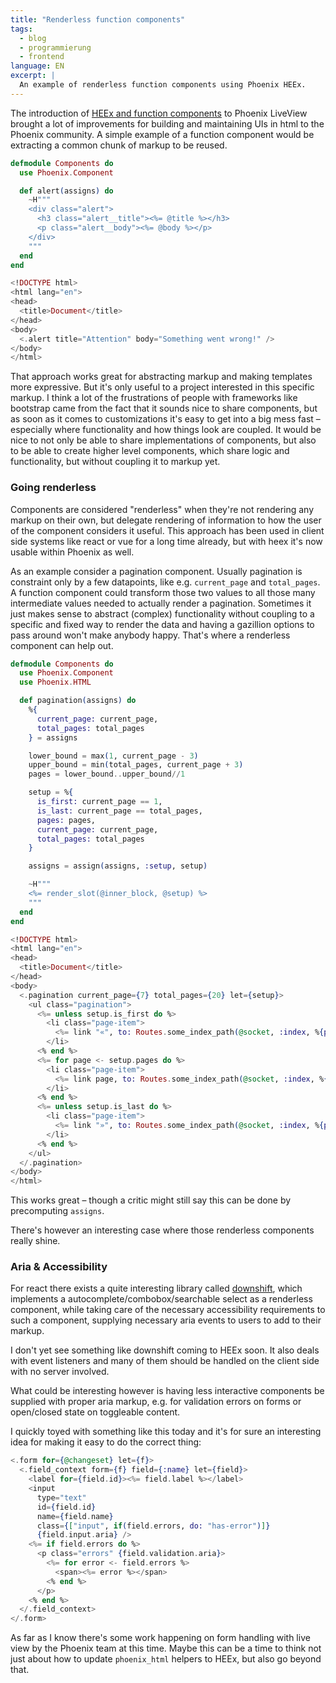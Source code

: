 ```yaml
---
title: "Renderless function components"
tags: 
  - blog
  - programmierung
  - frontend
language: EN
excerpt: |
  An example of renderless function components using Phoenix HEEx.
---
```


The introduction of [HEEx and function components](https://hexdocs.pm/phoenix_live_view/0.17.9/Phoenix.Component.html) to Phoenix LiveView brought a lot of improvements for 
building and maintaining UIs in html to the Phoenix community. A simple example 
of a function component would be extracting a common chunk of markup to be reused. 

```elixir
defmodule Components do
  use Phoenix.Component

  def alert(assigns) do
    ~H"""
    <div class="alert">
      <h3 class="alert__title"><%= @title %></h3>
      <p class="alert__body"><%= @body %></p>
    </div>
    """
  end
end
```

```heex
<!DOCTYPE html>
<html lang="en">
<head>
  <title>Document</title>
</head>
<body>
  <.alert title="Attention" body="Something went wrong!" />
</body>
</html>
```

That approach works great for abstracting markup and making templates more expressive.
But it's only useful to a project interested in this specific markup. I think a 
lot of the frustrations of people with frameworks like bootstrap came from the fact
that it sounds nice to share components, but as soon as it comes to customizations
it's easy to get into a big mess fast – especially where functionality and how things
look are coupled. It would be nice to not only be able to share implementations of 
components, but also to be able to create higher level components, which share logic and functionality, but without coupling it to markup yet.

### Going renderless

Components are considered "renderless" when they're not rendering any markup on
their own, but delegate rendering of information to how the user of the component 
considers it useful. This approach has been used in client side systems like
react or vue for a long time already, but with heex it's now usable within Phoenix
as well.

As an example consider a pagination component. Usually pagination is constraint 
only by a few datapoints, like e.g. `current_page` and `total_pages`. A function
component could transform those two values to all those many intermediate values
needed to actually render a pagination. Sometimes it just makes sense
to abstract (complex) functionality without coupling to a specific and fixed way
to render the data and having a gazillion options to pass around won't
make anybody happy. That's where a renderless component can help out.


```elixir
defmodule Components do
  use Phoenix.Component
  use Phoenix.HTML

  def pagination(assigns) do
    %{
      current_page: current_page, 
      total_pages: total_pages
    } = assigns

    lower_bound = max(1, current_page - 3)
    upper_bound = min(total_pages, current_page + 3)
    pages = lower_bound..upper_bound//1

    setup = %{
      is_first: current_page == 1, 
      is_last: current_page == total_pages, 
      pages: pages, 
      current_page: current_page, 
      total_pages: total_pages
    }

    assigns = assign(assigns, :setup, setup)

    ~H"""
    <%= render_slot(@inner_block, @setup) %>
    """
  end
end
```

```heex
<!DOCTYPE html>
<html lang="en">
<head>
  <title>Document</title>
</head>
<body>
  <.pagination current_page={7} total_pages={20} let={setup}>
    <ul class="pagination">
      <%= unless setup.is_first do %>
        <li class="page-item">
          <%= link "«", to: Routes.some_index_path(@socket, :index, %{page: 1}), title: "Go to first" %>
        </li>
      <% end %>
      <%= for page <- setup.pages do %>
        <li class="page-item">
          <%= link page, to: Routes.some_index_path(@socket, :index, %{page: page}) %>
        </li>
      <% end %>
      <%= unless setup.is_last do %>
        <li class="page-item">
          <%= link "»", to: Routes.some_index_path(@socket, :index, %{page: setup.total_pages}), title: "Go to last" %>
        </li>
      <% end %>
    </ul>
  </.pagination>
</body>
</html>
```

This works great – though a critic might still say this can be done by precomputing
`assigns`.

There's however an interesting case where those renderless components really shine.

### Aria & Accessibility

For react there exists a quite interesting library called [downshift](https://github.com/downshift-js/downshift), which implements a autocomplete/combobox/searchable select
as a renderless component, while taking care of the necessary accessibility 
requirements to such a component, supplying necessary aria events to users to
add to their markup.

I don't yet see something like downshift coming to HEEx soon. It also deals with
event listeners and many of them should be handled on the client side with no
server involved.

What could be interesting however is having less interactive components be
supplied with proper aria markup, e.g. for validation errors on forms or open/closed
state on toggleable content.

I quickly toyed with something like this today and it's for sure an interesting idea
for making it easy to do the correct thing:

```heex
<.form for={@changeset} let={f}>
  <.field_context form={f} field={:name} let={field}>
    <label for={field.id}><%= field.label %></label>
    <input 
      type="text" 
      id={field.id}
      name={field.name}
      class={["input", if(field.errors, do: "has-error")]}
      {field.input.aria} />
    <%= if field.errors do %>
      <p class="errors" {field.validation.aria}>
        <%= for error <- field.errors %>
          <span><%= error %></span>
        <% end %>
      </p>
    <% end %>
  </.field_context>
</.form>
```

As far as I know there's some work happening on form handling with live view by
the Phoenix team at this time. Maybe this can be a time to think not just about
how to update `phoenix_html` helpers to HEEx, but also go beyond that.